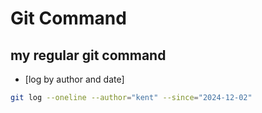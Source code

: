 # Git Command

## my regular git command

- [log by author and date]

```bash
git log --oneline --author="kent" --since="2024-12-02"
```

